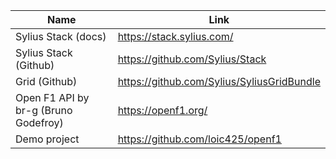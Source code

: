 
| Name                                 | Link                                         |
|--------------------------------------|----------------------------------------------|
| Sylius Stack (docs)                  | https://stack.sylius.com/                    |
| Sylius Stack (Github)                | https://github.com/Sylius/Stack              |
| Grid (Github)                        | https://github.com/Sylius/SyliusGridBundle   |
| Open F1 API by br-g (Bruno Godefroy) | https://openf1.org/                          |
| Demo project                         | https://github.com/loic425/openf1            |

<!--
*Loïc*
-->
